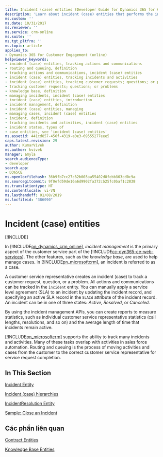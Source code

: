 ```yaml
---
title: Incident (case) entities (Developer Guide for Dynamics 365 for Customer Engagement) | MicrosoftDocs
description: 'Learn about incident (case) entities that performs the incident management by creating an incident and specifying an active SLA record. An incident can be in one of three states: Active, Resolved, or Canceled.'
ms.custom: ''
ms.date: 10/31/2017
ms.reviewer: ''
ms.service: crm-online
ms.suite: ''
ms.tgt_pltfrm: ''
ms.topic: article
applies_to:
- Dynamics 365 for Customer Engagement (online)
helpviewer_keywords:
- incident (case) entities, tracking actions and communications
- routing and queuing, definition
- tracking actions and communications, incident (case) entities
- incident (case) entities, tracking incidents and activities
- incident (case) entities, tracking customer requests; questions; or problems
- tracking customer requests; questions; or problems
- knowledge base, definition
- managing incidents, incident (case) entities
- incident (case) entities, introduction
- incident management, definition
- incident (case) entities, managing
- managing cases, incident (case) entities
- incident, definition
- tracking incidents and activities, incident (case) entities
- incident states, types of
- case entities, see 'incident (case) entities'
ms.assetid: 441cd857-456f-4319-a0e3-69555277eee5
caps.latest.revision: 29
author: KumarVivek
ms.author: kvivek
manager: amyla
search.audienceType:
- developer
search.app:
- D365CE
ms.openlocfilehash: 36b9fb7cc27c32b003aa55402d8febb863cd0c9a
ms.sourcegitcommit: 9f0efd59de16a6d9902fa372cb25fc0baf1c2838
ms.translationtype: HT
ms.contentlocale: vi-VN
ms.lasthandoff: 01/08/2019
ms.locfileid: "386090"
---
```

# <a name="incident-case-entities"></a>Incident (case) entities

[!INCLUDE[](../includes/cc_applies_to_update_9_0_0.md)]

In [!INCLUDE[pn_dynamics_crm_online](../includes/pn-dynamics-crm-online.md)], *incident management* is the primary aspect of the customer service part of the [!INCLUDE[cc-dyn365-ce-web-services](../includes/cc-dyn365-ce-web-services.md)]. The other features, such as the *knowledge base*, are used to help manage cases. In [!INCLUDE[pn_microsoftcrm](../includes/pn-microsoftcrm.md)], an incident is referred to as a case.  
  
 A customer service representative creates an incident (case) to track a customer request, question, or a problem. All actions and communications can be tracked in the `incident` entity. You can manually apply a service level agreement (SLA) to an incident by updating the incident record, and specifying an active SLA record in the `SLAId` attribute of the incident record. An incident can be in one of three states: *Active*, *Resolved*, or *Canceled*.  
  
 By using the incident management APIs, you can create reports to measure statistics, such as individual customer service representative statistics (call lengths, resolutions, and so on) and the average length of time that incidents remain active.  
  
 [!INCLUDE[pn_microsoftcrm](../includes/pn-microsoftcrm.md)] supports the ability to track many incidents and activities. Many of these tasks overlap with activities in sales force automation. Routing and queuing is the process of moving activities and cases from the customer to the correct customer service representative for service request completion.  
  
## <a name="in-this-section"></a>In This Section  
 [Incident Entity](entities/incident.md)  
  
 [Incident (case) hierarchies](incident-case-hierarchies.md)  
  
 [IncidentResolution Entity](entities/incidentresolution.md)  
  
 [Sample: Close an Incident](sample-close-incident.md)  
  
## <a name="related-sections"></a>Các phần liên quan  
 [Contract Entities](contract-entities.md)  
  
 [Knowledge Base Entities](knowledge-management-entities.md)
